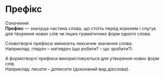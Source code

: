 # Префікс


<div class="space">
<div class="eoz-wrap">
<span class="eoz">Означення</span>
<div class="eoz-text">
<b>Префікс</b> — значуща частина слова, що стоїть перед коренем i слугує для творення нових слiв чи iнших граматичних форм одного слова.
</div>
</div>
</div>


Словотворчi префiкси змiнюють лексичне значення слова.<br/>
Наприклад: <i>глядач – наглядач</i> (що робити? – що зробити?).

А формотворчi префiкси використовуються для утворення нових форм слiв.<br/>
Наприклад: <i>писати – дописати</i> (доконаний вид дiєслова).